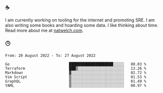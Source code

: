 ### ☕

I am currently working on tooling for the internet and promoting SRE. I am also writing some books and hoarding some data. I like thinking about time. Read more about me at [natwelch.com](https://natwelch.com).

### 🕒

<!--START_SECTION:waka-->

```text
From: 20 August 2022 - To: 27 August 2022

Go                           ████████████████████░░░░░   80.03 %
Terraform                    ███▒░░░░░░░░░░░░░░░░░░░░░   13.26 %
Markdown                     ▓░░░░░░░░░░░░░░░░░░░░░░░░   02.72 %
Vim Script                   ▒░░░░░░░░░░░░░░░░░░░░░░░░   01.53 %
GraphQL                      ▒░░░░░░░░░░░░░░░░░░░░░░░░   01.49 %
YAML                         ▒░░░░░░░░░░░░░░░░░░░░░░░░   00.97 %
```

<!--END_SECTION:waka-->
